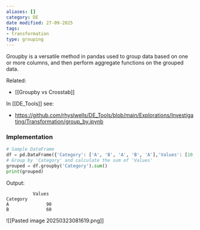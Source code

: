 ```yaml
---
aliases: []
category: DE
date modified: 27-09-2025
tags:
- transformation
type: grouping
---
```

Groupby is a versatile method in pandas used to group data based on one or more columns, and then perform aggregate functions on the grouped data. 

Related:
- [[Groupby vs Crosstab]]

In [[DE_Tools]] see:
- https://github.com/rhyslwells/DE_Tools/blob/main/Explorations/Investigating/Transformation/group_by.ipynb
### Implementation
```python
# Sample DataFrame
df = pd.DataFrame({'Category': ['A', 'B', 'A', 'B', 'A'],'Values': [10, 20, 30, 40, 50]})
# Group by 'Category' and calculate the sum of 'Values'
grouped = df.groupby('Category').sum()
print(grouped)
```
Output:
```
          Values
Category        
A              90
B              60
```


![[Pasted image 20250323081619.png]]
